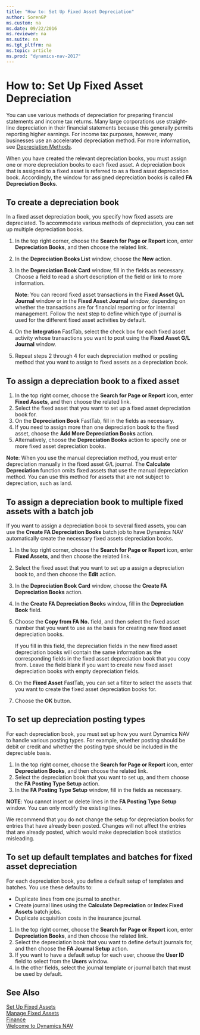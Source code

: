 ```yaml
---
title: "How to: Set Up Fixed Asset Depreciation"
author: SorenGP
ms.custom: na
ms.date: 09/22/2016
ms.reviewer: na
ms.suite: na
ms.tgt_pltfrm: na
ms.topic: article
ms.prod: "dynamics-nav-2017"
---
```


# How to: Set Up Fixed Asset Depreciation
 You can use various methods of depreciation for preparing financial statements and income tax returns. Many large corporations use straight-line depreciation in their financial statements because this generally permits reporting higher earnings. For income tax purposes, however, many businesses use an accelerated depreciation method. For more information, see [Depreciation Methods](fa-depreciation-methods.md).

 When you have created the relevant depreciation books, you must assign one or more depreciation books to each fixed asset. A depreciation book that is assigned to a fixed asset is referred to as a fixed asset depreciation book. Accordingly, the window for assigned depreciation books is called **FA Depreciation Books**.

## To create a depreciation book  
In a fixed asset depreciation book, you specify how fixed assets are depreciated. To accommodate various methods of depreciation, you can set up multiple depreciation books.  
1.  In the top right corner, choose the **Search for Page or Report** icon, enter **Depreciation Books**, and then choose the related link.
2. In the **Depreciation Books List** window, choose the **New** action.
3. In the **Depreciation Book Card** window, fill in the fields as necessary. Choose a field to read a short description of the field or link to more information.

    **Note**: You can record fixed asset transactions in the **Fixed Asset G/L Journal** window or in the **Fixed Asset Journal** window, depending on whether the transactions are for financial reporting or for internal management. Follow the next step to define which type of journal is used for the different fixed asset activities by default.
4. On the **Integration** FastTab, select the check box for each fixed asset activity whose transactions you want to post using the **Fixed Asset G/L Journal** window.
5. Repeat steps 2 through 4 for each depreciation method or posting method that you want to assign to fixed assets as a depreciation book.

## To assign a depreciation book to a fixed asset  
1. In the top right corner, choose the **Search for Page or Report** icon, enter **Fixed Assets**, and then choose the related link.
2. Select the fixed asset that you want to set up a fixed asset depreciation book for.
3. On the **Depreciation Book** FastTab, fill in the fields as necessary.
4. If you need to assign more than one depreciation book to the fixed asset, choose the **Add More Depreciation Books** action.
5. Alternatively, choose the **Depreciation Books** action to specify one or more fixed asset depreciation books.

**Note**: When you use the manual depreciation method, you must enter depreciation manually in the fixed asset G/L journal. The **Calculate Depreciation** function omits fixed assets that use the manual depreciation method. You can use this method for assets that are not subject to depreciation, such as land.

## To assign a depreciation book to multiple fixed assets with a batch job
If you want to assign a depreciation book to several fixed assets, you can use the **Create FA Depreciation Books** batch job to have Dynamics NAV automatically create the necessary fixed assets depreciation books.  
1. In the top right corner, choose the **Search for Page or Report** icon, enter **Fixed Assets**, and then choose the related link.
2. Select the fixed asset that you want to set up a assign a depreciation book to, and then choose the **Edit** action.
3. In the **Depreciation Book Card** window, choose the **Create FA Depreciation Books** action.
4. In the **Create FA Depreciation Books** window, fill in the **Depreciation Book** field.
5. Choose the **Copy from FA No.** field, and then select the fixed asset number that you want to use as the basis for creating new fixed asset depreciation books.

    If you fill in this field, the depreciation fields in the new fixed asset depreciation books will contain the same information as the corresponding fields in the fixed asset depreciation book that you copy from. Leave the field blank if you want to create new fixed asset depreciation books with empty depreciation fields.  
6. On the **Fixed Asset** FastTab, you can set a filter to select the assets that you want to create the fixed asset depreciation books for.
7. Choose the **OK** button.

## To set up depreciation posting types  
For each depreciation book, you must set up how you want Dynamics NAV to handle various posting types. For example, whether posting should be debit or credit and whether the posting type should be included in the depreciable basis.  
1.  In the top right corner, choose the **Search for Page or Report** icon, enter **Depreciation Books**, and then choose the related link.  
2. Select the depreciation book that you want to set up, and them choose the **FA Posting Type Setup** action.
3. In the **FA Posting Type Setup** window, fill in the fields as necessary.

**NOTE**: You cannot insert or delete lines in the **FA Posting Type Setup** window. You can only modify the existing lines.

We recommend that you do not change the setup for depreciation books for entries that have already been posted. Changes will not affect the entries that are already posted, which would make depreciation book statistics misleading.

## To set up default templates and batches for fixed asset depreciation  
For each depreciation book, you define a default setup of templates and batches. You use these defaults to:
- Duplicate lines from one journal to another.
- Create journal lines using the **Calculate Depreciation** or **Index Fixed Assets** batch jobs.
- Duplicate acquisition costs in the insurance journal.

1. In the top right corner, choose the **Search for Page or Report** icon, enter **Depreciation Books**, and then choose the related link.
2. Select the depreciation book that you want to define default journals for, and then choose the **FA Journal Setup** action.
3. If you want to have a default setup for each user, choose the **User ID** field to select from the **Users** window.
4. In the other fields, select the journal template or journal batch that must be used by default.

## See Also
[Set Up Fixed Assets](fa-setup.md)  
[Manage Fixed Assets](fa-manage.md)  
[Finance](finance-setup.md)  
[Welcome to Dynamics NAV](across-get-started.md)
